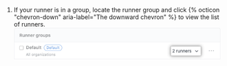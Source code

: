 1. If your runner is in a group, locate the runner group and click {% octicon "chevron-down" aria-label="The downward chevron" %} to view the list of runners. ![List runner group](/assets/images/help/settings/actions-org-enterprise-list-group-runners.png)
